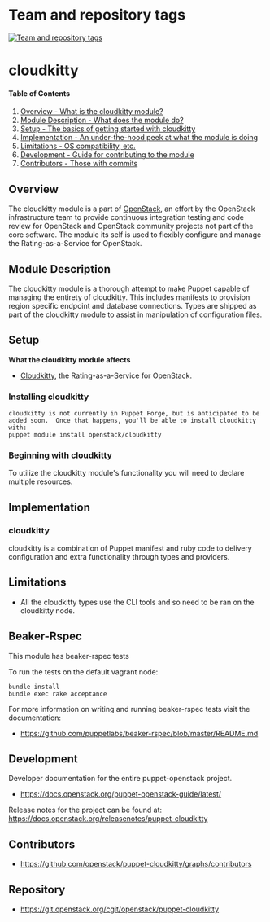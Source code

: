 Team and repository tags
========================

[![Team and repository tags](https://governance.openstack.org/tc/badges/puppet-cloudkitty.svg)](https://governance.openstack.org/tc/reference/tags/index.html)

<!-- Change things from this point on -->

cloudkitty
==========

#### Table of Contents

1. [Overview - What is the cloudkitty module?](#overview)
2. [Module Description - What does the module do?](#module-description)
3. [Setup - The basics of getting started with cloudkitty](#setup)
4. [Implementation - An under-the-hood peek at what the module is doing](#implementation)
5. [Limitations - OS compatibility, etc.](#limitations)
6. [Development - Guide for contributing to the module](#development)
7. [Contributors - Those with commits](#contributors)

Overview
--------

The cloudkitty module is a part of [OpenStack](https://www.openstack.org), an effort by the OpenStack infrastructure team to provide continuous integration testing and code review for OpenStack and OpenStack community projects not part of the core software.  The module its self is used to flexibly configure and manage the Rating-as-a-Service for OpenStack.

Module Description
------------------

The cloudkitty module is a thorough attempt to make Puppet capable of managing the entirety of cloudkitty.  This includes manifests to provision region specific endpoint and database connections.  Types are shipped as part of the cloudkitty module to assist in manipulation of configuration files.

Setup
-----

**What the cloudkitty module affects**

* [Cloudkitty](https://wiki.openstack.org/wiki/CloudKitty), the Rating-as-a-Service for OpenStack.

### Installing cloudkitty

    cloudkitty is not currently in Puppet Forge, but is anticipated to be added soon.  Once that happens, you'll be able to install cloudkitty with:
    puppet module install openstack/cloudkitty

### Beginning with cloudkitty

To utilize the cloudkitty module's functionality you will need to declare multiple resources.

Implementation
--------------

### cloudkitty

cloudkitty is a combination of Puppet manifest and ruby code to delivery configuration and extra functionality through types and providers.

Limitations
-----------

* All the cloudkitty types use the CLI tools and so need to be ran on the cloudkitty node.

Beaker-Rspec
------------

This module has beaker-rspec tests

To run the tests on the default vagrant node:

```shell
bundle install
bundle exec rake acceptance
```

For more information on writing and running beaker-rspec tests visit the documentation:

* https://github.com/puppetlabs/beaker-rspec/blob/master/README.md

Development
-----------

Developer documentation for the entire puppet-openstack project.

* https://docs.openstack.org/puppet-openstack-guide/latest/

Release notes for the project can be found at:
  https://docs.openstack.org/releasenotes/puppet-cloudkitty

Contributors
------------

* https://github.com/openstack/puppet-cloudkitty/graphs/contributors

Repository
----------

* https://git.openstack.org/cgit/openstack/puppet-cloudkitty



